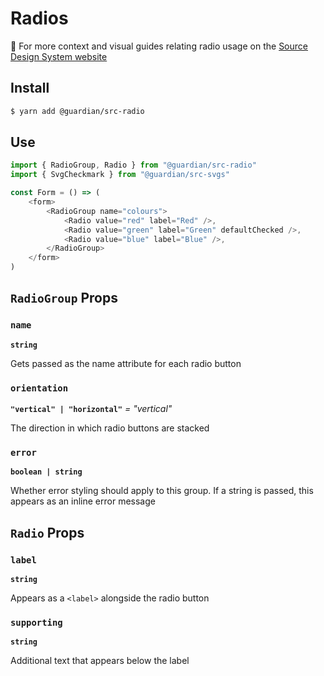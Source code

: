 # Radios

📣 For more context and visual guides relating radio usage on the [Source Design System website](https://zeroheight.com/2a1e5182b/p/2891dd)

## Install

```sh
$ yarn add @guardian/src-radio
```

## Use

```js
import { RadioGroup, Radio } from "@guardian/src-radio"
import { SvgCheckmark } from "@guardian/src-svgs"

const Form = () => (
    <form>
        <RadioGroup name="colours">
            <Radio value="red" label="Red" />,
            <Radio value="green" label="Green" defaultChecked />,
            <Radio value="blue" label="Blue" />,
        </RadioGroup>
    </form>
)
```

## `RadioGroup` Props

### `name`

**`string`**

Gets passed as the name attribute for each radio button

### `orientation`

**`"vertical" | "horizontal"`** _= "vertical"_

The direction in which radio buttons are stacked

### `error`

**`boolean | string`**

Whether error styling should apply to this group. If a string is passed, this appears as an inline error message

## `Radio` Props

### `label`

**`string`**

Appears as a `<label>` alongside the radio button

### `supporting`

**`string`**

Additional text that appears below the label
